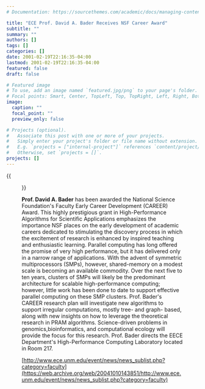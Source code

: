 ```yaml
---
# Documentation: https://sourcethemes.com/academic/docs/managing-content/

title: "ECE Prof. David A. Bader Receives NSF Career Award"
subtitle: ""
summary: ""
authors: []
tags: []
categories: []
date: 2001-02-19T22:16:35-04:00
lastmod: 2001-02-19T22:16:35-04:00
featured: false
draft: false

# Featured image
# To use, add an image named `featured.jpg/png` to your page's folder.
# Focal points: Smart, Center, TopLeft, Top, TopRight, Left, Right, BottomLeft, Bottom, BottomRight.
image:
  caption: ""
  focal_point: ""
  preview_only: false

# Projects (optional).
#   Associate this post with one or more of your projects.
#   Simply enter your project's folder or file name without extension.
#   E.g. `projects = ["internal-project"]` references `content/project/deep-learning/index.md`.
#   Otherwise, set `projects = []`.
projects: []
---
```


{{<figure src="bader_outside.jpg">}}

**Prof. David A. Bader** has been awarded the National Science Foundation's Faculty Early Career Development (CAREER) Award. This highly prestigious grant in High-Performance Algorithms for Scientific Applications emphasizes the importance NSF places on the early development of academic careers dedicated to stimulating the discovery process in which the excitement of research is enhanced by inspired teaching and enthusiastic learning. Parallel computing has long offered the promise of very high performance, but it has delivered only in a narrow range of applications. With the advent of symmetric multiprocessors (SMPs), however, shared-memory on a modest scale is becoming an available commodity. Over the next five to ten years, clusters of SMPs will likely be the predominant architecture for scalable high-performance computing; however, little work has been done to date to support effective parallel computing on these SMP clusters. Prof. Bader's CAREER research plan will investigate new algorithms to support irregular computations, mostly tree- and graph- based, along with new insights on how to leverage the theoretical research in PRAM algorithms. Science-driven problems in genomics,bioinformatics, and computational ecology will provide the focus for this research. Prof. Bader directs the EECE Department's High-Performance Computing Laboratory located in Room 217.

[http://www.ece.unm.edu/event/news/news_sublist.php?category=faculty](https://web.archive.org/web/20041010143851/http://www.ece.unm.edu/event/news/news_sublist.php?category=faculty)
